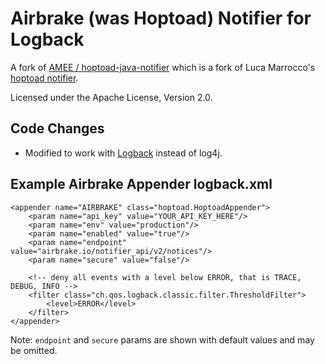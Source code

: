 Airbrake (was Hoptoad) Notifier for Logback
===========================================

A fork of [AMEE / hoptoad-java-notifier](https://github.com/AMEE/hoptoad-java-notifier) which is a fork of Luca Marrocco's [hoptoad notifier](http://code.google.com/p/hoptoad/).

Licensed under the Apache License, Version 2.0.


Code Changes
------------
* Modified to work with [Logback](http://logback.qos.ch/) instead of log4j.


Example Airbrake Appender logback.xml
-----------------------------------

    <appender name="AIRBRAKE" class="hoptoad.HoptoadAppender">
        <param name="api_key" value="YOUR_API_KEY_HERE"/>
        <param name="env" value="production"/>
        <param name="enabled" value="true"/>
        <param name="endpoint" value="airbrake.io/notifier_api/v2/notices"/>
        <param name="secure" value="false"/>

        <!-- deny all events with a level below ERROR, that is TRACE, DEBUG, INFO -->
        <filter class="ch.qos.logback.classic.filter.ThresholdFilter">
            <level>ERROR</level>
        </filter>
    </appender>

Note: `endpoint` and `secure` params are shown with default values and may be omitted.
